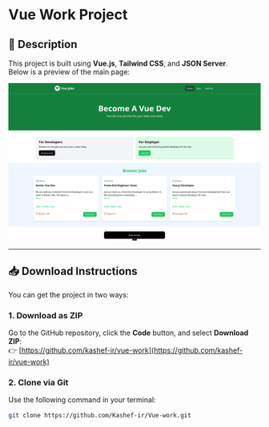 # Vue Work Project

## 📄 Description

This project is built using **Vue.js**, **Tailwind CSS**, and **JSON Server**.  
Below is a preview of the main page:

![Main Page Preview](image.png)

---

## 📥 Download Instructions

You can get the project in two ways:

### 1. Download as ZIP  
Go to the GitHub repository, click the **Code** button, and select **Download ZIP**:  
👉 [https://github.com/kashef-ir/vue-work](https://github.com/kashef-ir/vue-work)

### 2. Clone via Git  
Use the following command in your terminal:

```bash
git clone https://github.com/Kashef-ir/Vue-work.git
